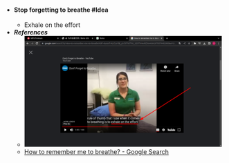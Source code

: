 - #### Stop forgetting to breathe #Idea
	- Exhale on the effort
- ***References***
	- ![image.png](../assets/image_1670376786299_0.png)
	- [How to remember me to breathe? - Google Search]()